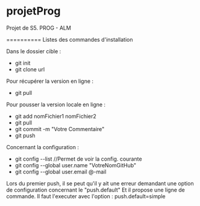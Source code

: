 projetProg
==========

Projet de S5. PROG - ALM

==========
Listes des commandes d'installation

Dans le dossier cible :
  - git init
  - git clone url

Pour récupérer la version en ligne :
  - git pull

Pour pousser la version locale en ligne :
  - git add nomFichier1 nomFichier2  
  - git pull
  - git commit -m "Votre Commentaire"
  - git push

Concernant la configuration :
  - git config --list //Permet de voir la config. courante
  - git config --global user.name "VotreNomGitHub"
  - git config --global user.email @-mail

Lors du premier push, il se peut qu'il y ait une erreur demandant une option de configuration concernant le "push.default"
Et il propose une ligne de commande. Il faut l'executer avec l'option : push.default=simple
